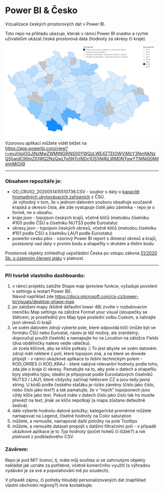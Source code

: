 # Power BI & Česko
Vizualizace českých prostorových dat v Power BI. 

Toto repo na příkladu ukazuje, kterak v rámci Power BI snadno a rychle uživatelům ukázat česká prostorová data (hodnoty za okresy či kraje).

<p align="center">
  <img src="https://github.com/jlacko/powerbi-cesko/blob/main/screenshot.png?raw=true" alt="Power BI aplikace v kontextu České republiky"/>
</p>

Vzorovou aplikaci můžete vidět běžet na<br>https://app.powerbi.com/view?r=eyJrIjoiOGJiNzMwZWMtNGRjNS00YWQzLWE4ZTEtOWViMzY3NmNkNzQ5IiwidCI6ImZlOWQ2NzQwLTg5NTctNDc1OS1iNjRjLWM0NTgwYTNlNjQ0MiIsImMiOjl9

<hr>

### Obsahem repozitáře je:
- OD_CRU02_2020051415510736.CSV - soubor s daty o [kapacitě hromadných ubytovávacích zařízeních](https://www.czso.cz/csu/czso/kapacity-hromadnych-ubytovacich-zarizeni) z ČSÚ.<br>Je výhodný v tom, že v jednom datovém souboru obsahuje současně krajská a okresní čísla, ale zde vystupuje čistě jako záminka - repo je o formě, ne o obsahu.
- kraje.json - topojson českých krajů, včetně klíčů (metodou číselníku #100 podle ČSÚ  a číselníku NUTS3 podle Eurostatu)
- okresy.json - topojson českých okresů, včetně klíčů (metodou číselníku #101 podle ČSÚ a číselníku LAU1 podle Eurostatu)
- powerbi-cesko.pbix - vzorový Power BI report s dimenzí okresů a krajů, postavený nad daty v prvním bodu a shapefily v druhém a třetím bodu

Prostorové objekty zohledňují uspořádání Česka po vstupu zákona [51/2020 Sb. o územním členení státu](https://www.zakonyprolidi.cz/cs/2020-51) v platnost.

<hr>

### Při tvorbě vlastního dashboardu:

1) v rámci projektu založte Shape map (preview funkce; vyžaduje povolení v settings a restart Power BI). <br>Návod například zde https://docs.microsoft.com/cs-cz/power-bi/visuals/desktop-shape-map
2) po založení mapy (klidně defaultní lower 48) zvolte v rozbalovacím meníčku Map settings na záložce Format your visual (sloupečky se štětcem; je prostřední) pro Map type poslední volbu Custom, a nahrajte json okresů či krajů
3) ve svém datovém zdroji vyberte pole, které odpovídá klíči (může být ve formátu ČSÚ nebo Eurostat, název je též možný, ale zranitelný; doporučuji použít číselník) a namapujte ho na Location na záložce Fields (dva obdélníčky nalevo vedle válečku). <br>
Je zcela klíčové, aby se klíče potkaly :) To jest abyste ve svém datovém zdroji měli některé z polí, které topojson zná, a na které se dovede připojit - v rámci ukázkové aplikace to řeším technickým polem - KOD_OKRES či KOD_KRAJ - které nabývá relevantní hodnoty podle toho, zda jde o kraje či okresy. Pamatujte na to, aby pole v datech a shapefilu byly stejného typu; ideální je připojovat podle Eurostatových číselníků NUTS3 / LAU1, které vždycky začínají řetězcem CZ a jsou tedy jasný string. U kódů podle českého staťáku je riziko záměny (číslo jako číslo, nebo číslo jako text?) a tak pamatujte, že v "mých" topojsonech jsou vždy klíče jako text. Pokud máte v datech číslo jako číslo tak ho musíte převézt na text, jinak se klíče nepotkají (a mapa zůstane defaultně šedivá).
4) dále vyberte hodnotu datové položky; kategorické proměnné můžete namapovat na Legend, číselné hodnoty na Color saturation
5) můžete, a nemusíte, namapovat další položky na pole Tooltips
6) můžete, a nemusíte dataset propojit s dalšími filtračními poli - v případě ukázkové aplikace je to *Typ hodnoty* (počet hotelů či lůžek?) a *rok platnosti* z podkladového CSV.

### Závěrem:
Repo je pod MIT licencí, tj. máte můj souhlas si se zahrnutými objekty nakládat jak uznáte za potřebné, včetně komerčního využití (s výhradou vydávání je za své a popotahování mě po soudech). 

V případě zájmu, či potřeby hlouběji personalizovaných dat (například vlastní obchodní regiony?) mne kontaktujte.


